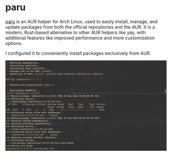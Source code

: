 # paru

[paru](https://github.com/Morganamilo/paru) is an AUR helper for Arch Linux,
used to easily install, manage, and update packages from both the official
repositories and the AUR. It is a modern, Rust-based alternative to other AUR
helpers like yay, with additional features like improved performance and more
customization options.

I configured it to conveniently install packages exclusively from AUR.

![paru](paru.png "paru")
